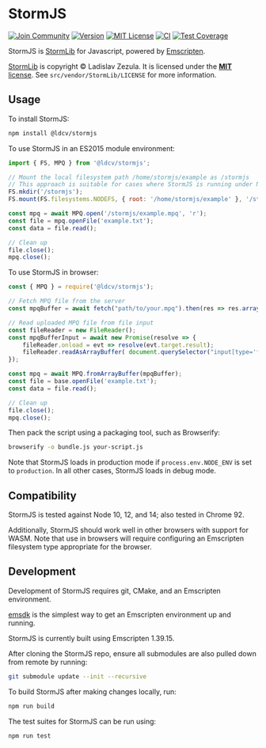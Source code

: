 # StormJS

[![Join Community](https://badgen.net/badge/discord/join%20community/blue)](https://discord.gg/DeVVKVg)
[![Version](https://badgen.net/npm/v/@wowserhq/stormjs)](https://www.npmjs.org/package/@wowserhq/stormjs)
[![MIT License](https://badgen.net/github/license/wowserhq/stormjs)](LICENSE)
[![CI](https://github.com/wowserhq/stormjs/workflows/CI/badge.svg)](https://github.com/wowserhq/math/actions?query=workflow%3ACI)
[![Test Coverage](https://codecov.io/gh/wowserhq/stormjs/branch/master/graph/badge.svg)](https://codecov.io/gh/wowserhq/stormjs)

StormJS is [StormLib](http://www.zezula.net/en/mpq/stormlib.html) for Javascript, powered by
[Emscripten](http://emscripten.org).

[StormLib](http://www.zezula.net/en/mpq/stormlib.html) is copyright © Ladislav Zezula. It is
licensed under the [**MIT** license](https://github.com/ladislav-zezula/StormLib/blob/master/LICENSE).
See `src/vendor/StormLib/LICENSE` for more information.

## Usage

To install StormJS:

```sh
npm install @ldcv/stormjs
```

To use StormJS in an ES2015 module environment:

```js
import { FS, MPQ } from '@ldcv/stormjs';

// Mount the local filesystem path /home/stormjs/example as /stormjs
// This approach is suitable for cases where StormJS is running under Node
FS.mkdir('/stormjs');
FS.mount(FS.filesystems.NODEFS, { root: '/home/stormjs/example' }, '/stormjs');

const mpq = await MPQ.open('/stormjs/example.mpq', 'r');
const file = mpq.openFile('example.txt');
const data = file.read();

// Clean up
file.close();
mpq.close();
```

To use StormJS in browser:

```js
const { MPQ } = require('@ldcv/stormjs');

// Fetch MPQ file from the server
const mpqBuffer = await fetch("path/to/your.mpq").then(res => res.arrayBuffer());

// Read uploaded MPQ file from file input
const fileReader = new FileReader();
const mpqBufferInput = await new Promise(resolve => {
    fileReader.onload = evt => resolve(evt.target.result);
    fileReader.readAsArrayBuffer( document.querySelector("input[type='file']").files[0] );
});

const mpq = await MPQ.fromArrayBuffer(mpqBuffer);
const file = base.openFile('example.txt');
const data = file.read();

// Clean up
file.close();
mpq.close();
```

Then pack the script using a packaging tool, such as Browserify:

```bash
browserify -o bundle.js your-script.js
```

Note that StormJS loads in production mode if `process.env.NODE_ENV` is set to `production`. In all other cases, StormJS loads in debug mode.

## Compatibility

StormJS is tested against Node 10, 12, and 14; also tested in Chrome 92.

Additionally, StormJS should work well in other browsers with support for WASM. Note that use in browsers will require configuring an Emscripten filesystem type appropriate for the browser.

## Development

Development of StormJS requires git, CMake, and an Emscripten environment.

[emsdk](https://github.com/juj/emsdk) is the simplest way to get an Emscripten environment up and running.

StormJS is currently built using Emscripten 1.39.15.

After cloning the StormJS repo, ensure all submodules are also pulled down from remote by running:

```sh
git submodule update --init --recursive
```

To build StormJS after making changes locally, run:

```sh
npm run build
```

The test suites for StormJS can be run using:

```sh
npm run test
```
